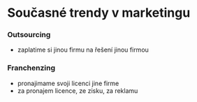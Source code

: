# Současné trendy v marketingu

### Outsourcing
- zaplatime si jinou firmu na řešení jinou firmou

### Franchenzing
- pronajimame svoji licenci jine firme
- za pronajem licence, ze zisku, za reklamu



















